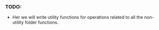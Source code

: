 ### TODO:
- Her we will write utility functions for operations related to all the non-utility folder 
functions.